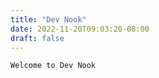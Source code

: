 ```yaml
---
title: "Dev Nook"
date: 2022-11-20T09:03:20-08:00
draft: false
---
```


```
Welcome to Dev Nook
```
